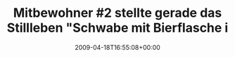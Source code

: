 ---
retweeted: false
source: <a href="http://twitter.com" rel="nofollow">Twitter Web Client</a>
entities:
  hashtags: []
  symbols: []
  user_mentions: []
  urls: []
display_text_range:
- '0'
- '118'
favorite_count: '0'
id_str: '1551765869'
truncated: false
retweet_count: '0'
id: '1551765869'
created_at: Sat Apr 18 16:55:08 +0000 2009
favorited: false
full_text: 'Mitbewohner #2 stellte gerade das Stillleben "Schwabe mit Bierflasche
  in der Hand beim samstäglichen Biergenuss" nach.'
lang: de
tags:
- pesos/twitter
date: '2009-04-18T16:55:08+00:00'
src: https://twitter.com/bascht/status/1551765869
original_url: https://twitter.com/bascht/status/1551765869
type: twitter_tweet
text: 'Mitbewohner #2 stellte gerade das Stillleben "Schwabe mit Bierflasche in der
  Hand beim samstäglichen Biergenuss" nach.'
title: 'Mitbewohner #2 stellte gerade das Stillleben "Schwabe mit Bierflasche i'

---